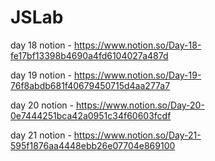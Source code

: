 # JSLab
 
day 18 notion - https://www.notion.so/Day-18-fe17bf13398b4690a4fd6104027a487d

day 19 notion - https://www.notion.so/Day-19-76f8abdb681f40679450715d4aa277a7

day 20 notion - https://www.notion.so/Day-20-0e7444251bca42a0951c34f60603fcdf

day 21 notion - https://www.notion.so/Day-21-595f1876aa4448ebb26e07704e869100
